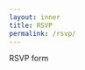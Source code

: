 ```yaml
---
layout: inner
title: RSVP
permalink: /rsvp/
---
```


RSVP form

<!-- Almost done!
RSVP'd "no"? We're sorry you won't be able to make it :( . On the bright side, we can't proceed to guilt trip you for saying no! (at least not yet)

RSVP'd "yes "? We're excited to celebrate with you! Stay tuned to 2barbs.com for updates as the event nears.

Either way you responded, we're looking forward to seeing you in the future as Mr. and Mrs. Pellman.-->